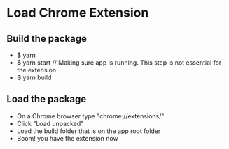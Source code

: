 # Load Chrome Extension

## Build the package

- \$ yarn
- \$ yarn start // Making sure app is running. This step is not essential for the extension
- \$ yarn build

## Load the package

- On a Chrome browser type "chrome://extensions/"
- Click "Load unpacked"
- Load the build folder that is on the app root folder
- Boom! you have the extension now
